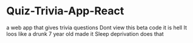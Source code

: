 # Quiz-Trivia-App-React
a web app that gives trivia questions
Dont view this beta code it is hell
It loos like a drunk 7 year old made it 
Sleep deprivation does that
